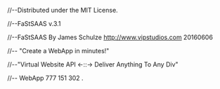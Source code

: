 //--Distributed under the MIT License.

//--FaStSAAS v.3.1

//--FaStSAAS By James Schulze http://www.vipstudios.com 20160606

//--            "Create a WebApp in minutes!"

//--"Virtual Website API <-::-> Deliver Anything To Any Div"

//--
WebApp
777
151
302
.
